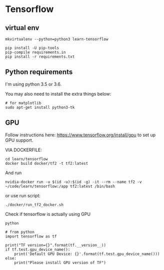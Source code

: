 # Tensorflow

## virtual env

```
mkvirtualenv --python=python3 learn-tensorflow

pip install -U pip-tools
pip-compile requirements.in
pip install -r requirements.txt
```

## Python requirements

I'm using python 3.5 or 3.6.

You may also need to install the extra things below:

```
# for matplotlib
sudo apt-get install python3-tk
```

## GPU

Follow instructions here: https://www.tensorflow.org/install/gpu
to set up GPU support.

VIA DOCKERFILE:

```
cd learn/tensorflow
docker build docker/tf2 -t tf2:latest
```

And run

```
nvidia-docker run -u $(id -u):$(id -g) -it --rm --name tf2 -v ~/code/learn/tensorflow:/app tf2:latest /bin/bash
```

or use run script:
```
./docker/run_tf2_docker.sh
```

Check if tensorflow is actually using GPU

```
python

# from python
import tensorflow as tf

print("TF version={}".format(tf.__version__))
if tf.test.gpu_device_name():
    print('Default GPU Device: {}'.format(tf.test.gpu_device_name()))
else:
    print("Please install GPU version of TF")
```
